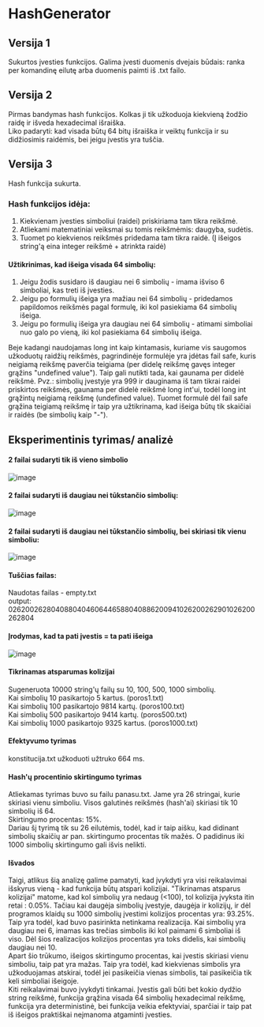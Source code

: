 # HashGenerator  
  
## Versija 1  
Sukurtos įvesties funkcijos. Galima įvesti duomenis dvejais būdais: ranka per komandinę eilutę arba duomenis paimti iš .txt failo.
  
## Versija 2  
Pirmas bandymas hash funkcijos. Kolkas ji tik užkoduoja kiekvieną žodžio raidę ir išveda hexadecimal išraiška.   
Liko padaryti: kad visada būtų 64 bitų išraiška ir veiktų funkcija ir su didžiosimis raidėmis, bei jeigu įvestis yra tuščia.  
  
## Versija 3  
Hash funkcija sukurta.  
### Hash funkcijos idėja:  
1. Kiekvienam įvesties simboliui (raidei) priskiriama tam tikra reikšmė.  
2. Atliekami matematiniai veiksmai su tomis reikšmėmis: daugyba, sudėtis.  
3. Tuomet po kiekvienos reikšmės pridedama tam tikra raidė. (Į išeigos string'ą eina integer reikšmė + atrinkta raidė)  
#### Užtikrinimas, kad išeiga visada 64 simbolių:  
1. Jeigu žodis susidaro iš daugiau nei 6 simbolių - imama išviso 6 simboliai, kas treti iš įvesties.  
2. Jeigu po formulių išeiga yra mažiau nei 64 simbolių - pridedamos papildomos reikšmės pagal formulę, iki kol pasiekiama 64 simbolių išeiga.  
3. Jeigu po formulių išeiga yra daugiau nei 64 simbolių - atimami simboliai nuo galo po vieną, iki kol pasiekiama 64 simbolių išeiga.  
  
Beje kadangi naudojamas long int kaip kintamasis, kuriame vis saugomos užkoduotų raidžių reikšmės, pagrindinėje formulėje yra įdėtas fail safe, kuris neigiamą reikšmę paverčia teigiama (per didelę reikšmę gavęs integer grąžins "undefined value"). Taip gali nutikti tada, kai gaunama per didelė reikšmė. Pvz.: simbolių įvestyje yra 999  ir dauginama iš tam tikrai raidei priskirtos reikšmės, gaunama per didelė reikšmė long int'ui, todėl long int grąžintų neigiamą reikšmę (undefined value). Tuomet formulė dėl fail safe grąžina teigiamą reikšmę ir taip yra užtikrinama, kad išeiga būtų tik skaičiai ir raidės (be simbolių kaip "-").  
## Eksperimentinis tyrimas/ analizė  
  
#### 2 failai sudaryti tik iš vieno simbolio  
![image](https://user-images.githubusercontent.com/79039786/135499373-55c6bcd0-879b-4ab6-bad2-cb8c935f5165.png)    
#### 2 failai sudaryti iš daugiau nei tūkstančio simbolių:
![image](https://user-images.githubusercontent.com/79039786/135495564-d4b465b7-f2c6-4112-9403-4140f549fd0a.png)   
#### 2 failai sudaryti iš daugiau nei tūkstančio simbolių, bei skiriasi tik vienu simboliu:  
![image](https://user-images.githubusercontent.com/79039786/135495778-b1db23dc-ce46-4b05-9b6b-5b0a1a39a4ac.png)  
#### Tuščias failas:  
Naudotas failas - empty.txt  
output: 0262002628040880404606446588040886200941026200262901026200262804  
#### Įrodymas, kad ta pati įvestis = ta pati išeiga
![image](https://user-images.githubusercontent.com/79039786/135496827-59a24594-8f53-49e3-99f6-33b704782fb5.png)  
#### Tikrinamas atsparumas kolizijai  
Sugeneruota 10000 string'ų failų su 10, 100, 500, 1000 simbolių.  
Kai simbolių 10 pasikartojo 5 kartus. (poros1.txt)    
Kai simbolių 100 pasikartojo 9814 kartų. (poros100.txt)    
Kai simbolių 500 pasikartojo 9414 kartų. (poros500.txt)    
Kai simbolių 1000 pasikartojo 9325 kartus. (poros1000.txt)    
#### Efektyvumo tyrimas   
konstitucija.txt užkoduoti užtruko 664 ms.    
#### Hash'ų procentinio skirtingumo tyrimas   
Atliekamas tyrimas buvo su failu panasu.txt. Jame yra 26 stringai, kurie skiriasi vienu simboliu. Visos galutinės reikšmės (hash'ai) skiriasi tik 10 simbolių iš 64.  
Skirtingumo procentas: 15%.  
Dariau šį tyrimą tik su 26 eilutėmis, todėl, kad ir taip aišku, kad didinant simbolių skaičių ar pan. skirtingumo procentas tik mažės. O padidinus iki 1000 simbolių skirtingumo gali išvis nelikti.  
#### Išvados  
Taigi, atlikus šią analizę galime pamatyti, kad įvykdyti yra visi reikalavimai išskyrus vieną - kad funkcija būtų atspari kolizijai. "Tikrinamas atsparus kolizijai" matome, kad kol simbolių yra nedaug (<100), tol kolizija įvyksta itin retai : 0.05%. Tačiau kai daugėja simbolių įvestyje, daugėja ir kolizijų, ir dėl programos klaidų su 1000 simbolių įvestimi kolizijos procentas yra: 93.25%. Taip yra todėl, kad buvo pasirinkta netinkama realizacija. Kai simbolių yra daugiau nei 6, imamas kas trečias simbolis iki kol paimami 6 simboliai iš viso. Dėl šios realizacijos kolizijos procentas yra toks didelis, kai simbolių daugiau nei 10.  
Apart šio trūkumo, išeigos skirtingumo procentas, kai įvestis skiriasi vienu simboliu, taip pat yra mažas. Taip yra todėl, kad kiekvienas simbolis yra užkoduojamas atskirai, todėl jei pasikeičia vienas simbolis, tai pasikeičia tik keli simboliai išeigoje.  
Kiti reikalavimai buvo įvykdyti tinkamai. Įvestis gali būti bet kokio dydžio string reikšmė, funkcija grąžina visada 64 simbolių hexadecimal reikšmę, funkcija yra deterministinė, bei funkcija veikia efektyviai, sparčiai ir taip pat iš išeigos praktiškai neįmanoma atgaminti įvesties.  
